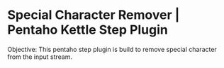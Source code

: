 Special Character Remover | Pentaho Kettle Step Plugin
=======

Objective:
This pentaho step plugin is build to remove special character from the input stream.


